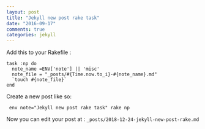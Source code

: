 ```yaml
---
layout: post
title: "Jekyll new post rake task"
date: "2016-09-17"
comments: true
categories: jekyll
---
```


Add this to your Rakefile : 

```
task :np do
  note_name =ENV['note'] || 'misc'
  note_file = "_posts/#{Time.now.to_i}-#{note_name}.md"
  `touch #{note_file}`
end
```

Create a new post like so:

```
 env note="Jekyll new post rake task" rake np
```

Now you can edit your post at : `_posts/2018-12-24-jekyll-new-post-rake.md`
